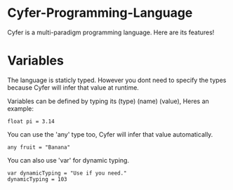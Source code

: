 # Cyfer-Programming-Language
Cyfer is a multi-paradigm programming language. Here are its features!
# Variables
The language is staticly typed. However you dont need to specify the types because Cyfer will infer that value at runtime.

Variables can be defined by typing its (type) (name) (value), Heres an example:
```cyfer
float pi = 3.14
```
You can use the 'any' type too, Cyfer will infer that value automatically.
```cyfer
any fruit = "Banana"
```
You can also use 'var' for dynamic typing.
```cyfer
var dynamicTyping = "Use if you need."
dynamicTyping = 103
```
